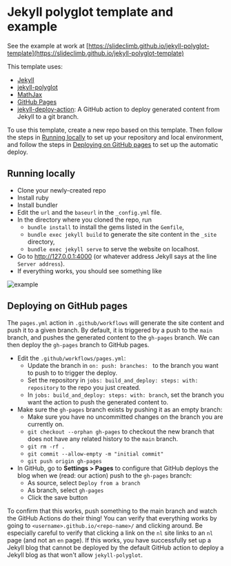 # Jekyll polyglot template and example

See the example at work at [https://slideclimb.github.io/jekyll-polyglot-template](https://slideclimb.github.io/jekyll-polyglot-template)

This template uses:
- [Jekyll](https://jekyllrb.com/)
- [jekyll-polyglot](https://polyglot.untra.io/)
- [MathJax](https://www.mathjax.org/)
- [GitHub Pages](https://pages.github.com/)
- [jekyll-deploy-action](https://github.com/jeffreytse/jekyll-deploy-action): A GitHub action to deploy generated content from Jekyll to a git branch.

To use this template, create a new repo based on this template.
Then follow the steps in [Running locally](#-running-locally) to set up your repository and local environment, and follow the steps in [Deploying on GitHub pages](#-deploying-on-github-pages) to set up the automatic deploy.

## Running locally
- Clone your newly-created repo
- Install ruby
- Install bundler
- Edit the `url` and the `baseurl` in the `_config.yml` file.
- In the directory where you cloned the repo, run
  - `bundle install` to install the gems listed in the `Gemfile`,
  - `bundle exec jekyll build` to generate the site content in the `_site` directory,
  - `bundle exec jekyll serve` to serve the website on localhost.
- Go to http://127.0.0.1:4000 (or whatever address Jekyll says at the line `Server address`).
- If everything works, you should see something like 

![example](https://user-images.githubusercontent.com/15685876/184389046-5bfe39cc-a15f-4620-81ec-27027934d36f.png)

## Deploying on GitHub pages
The `pages.yml` action in `.github/workflows` will generate the site content and push it to a given branch.
By default, it is triggered by a push to the `main` branch, and pushes the generated content to the `gh-pages` branch. 
We can then deploy the `gh-pages` branch to GitHub pages.

- Edit the `.github/workflows/pages.yml`:
  - Update the branch in `on: push: branches: ` to the branch you want to push to to trigger the deploy.
  - Set the repository in `jobs: build_and_deploy: steps: with: repository` to the repo you just created.
  - In `jobs: build_and_deploy: steps: with: branch`, set the branch you want the action to push the generated content to.
- Make sure the `gh-pages` branch exists by pushing it as an empty branch:
  - Make sure you have no uncommitted changes on the branch you are currently on.
  - `git checkout --orphan gh-pages` to checkout the new branch that does not have any related history to the `main` branch.
  - `git rm -rf .`
  - `git commit --allow-empty -m "initial commit"`
  - `git push origin gh-pages`
- In GitHub, go to **Settings > Pages** to configure that GitHub deploys the blog when we (read: our action) push to the `gh-pages` branch:
  - As source, select `Deploy from a branch`
  - As branch, select `gh-pages`
  - Click the save button

To confirm that this works, push something to the main branch and watch the GitHub Actions do their thing!
You can verify that everything works by going to `<username>.github.io/<repo-name>/` and clicking around.
Be especially careful to verify that clicking a link on the `nl` site links to an `nl` page (and not an `en` page). 
If this works, you have successfully set up a Jekyll blog that cannot be deployed by the default GitHub action to deploy a Jekyll blog as that won't allow `jekyll-polyglot`.
